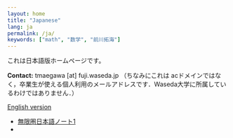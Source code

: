 ```yaml
---
layout: home
title: "Japanese"
lang: ja
permalink: /ja/
keywords: ["math", "数学", "前川拓海"]
---
```


これは日本語版ホームページです。


**Contact:** tmaegawa [at] fuji.waseda.jp
（ちなみにこれは acドメインではなく，卒業生が使える個人利用のメールアドレスです．Waseda大学に所属しているわけではありません．）

[English version](/)

- [無限圏日本語ノート1](../blog/oo-cat)
- [](../blog/)